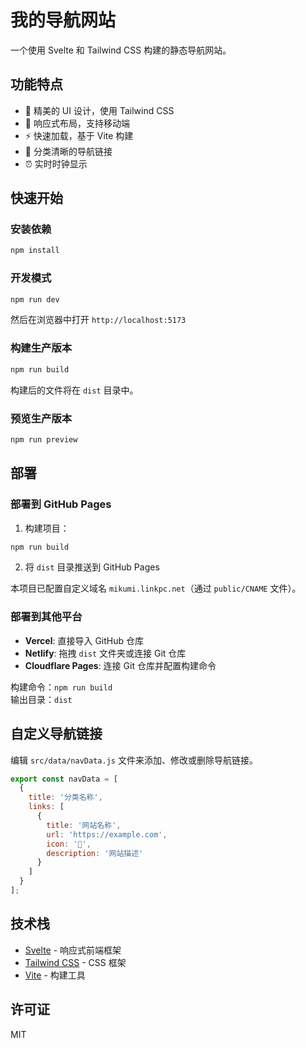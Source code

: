 # 我的导航网站

一个使用 Svelte 和 Tailwind CSS 构建的静态导航网站。

## 功能特点

- 🎨 精美的 UI 设计，使用 Tailwind CSS
- 📱 响应式布局，支持移动端
- ⚡ 快速加载，基于 Vite 构建
- 🎯 分类清晰的导航链接
- ⏰ 实时时钟显示

## 快速开始

### 安装依赖

```bash
npm install
```

### 开发模式

```bash
npm run dev
```

然后在浏览器中打开 `http://localhost:5173`

### 构建生产版本

```bash
npm run build
```

构建后的文件将在 `dist` 目录中。

### 预览生产版本

```bash
npm run preview
```

## 部署

### 部署到 GitHub Pages

1. 构建项目：
```bash
npm run build
```

2. 将 `dist` 目录推送到 GitHub Pages

本项目已配置自定义域名 `mikumi.linkpc.net`（通过 `public/CNAME` 文件）。

### 部署到其他平台

- **Vercel**: 直接导入 GitHub 仓库
- **Netlify**: 拖拽 `dist` 文件夹或连接 Git 仓库
- **Cloudflare Pages**: 连接 Git 仓库并配置构建命令

构建命令：`npm run build`  
输出目录：`dist`

## 自定义导航链接

编辑 `src/data/navData.js` 文件来添加、修改或删除导航链接。

```javascript
export const navData = [
  {
    title: '分类名称',
    links: [
      {
        title: '网站名称',
        url: 'https://example.com',
        icon: '🔗',
        description: '网站描述'
      }
    ]
  }
];
```

## 技术栈

- [Svelte](https://svelte.dev/) - 响应式前端框架
- [Tailwind CSS](https://tailwindcss.com/) - CSS 框架
- [Vite](https://vitejs.dev/) - 构建工具

## 许可证

MIT
